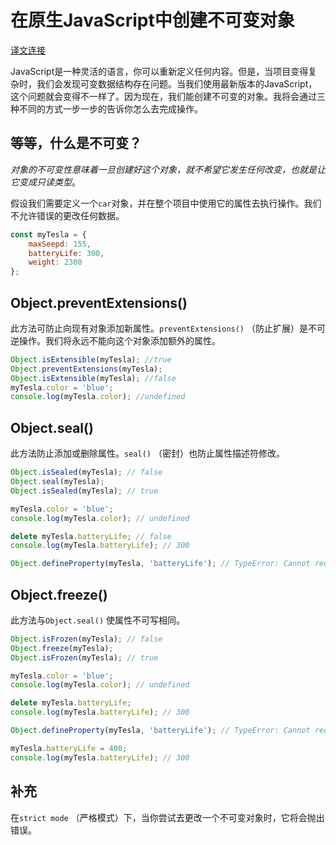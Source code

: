 # 在原生JavaScript中创建不可变对象

[译文连接](https://www.jstips.co/en/javascript/creating-immutable-objects-in-native-javascript/)

JavaScript是一种灵活的语言，你可以重新定义任何内容。但是，当项目变得复杂时，我们会发现可变数据结构存在问题。当我们使用最新版本的JavaScript，这个问题就会变得不一样了。因为现在，我们能创建不可变的对象。我将会通过三种不同的方式一步一步的告诉你怎么去完成操作。

## 等等，什么是不可变？

*对象的不可变性意味着一旦创建好这个对象，就不希望它发生任何改变，也就是让它变成只读类型*。



假设我们需要定义一个`car`对象，并在整个项目中使用它的属性去执行操作。我们不允许错误的更改任何数据。

```js
const myTesla = {
    maxSeepd: 155,
    batteryLife: 300,
    weight: 2300
};
```

## Object.preventExtensions()

此方法可防止向现有对象添加新属性。`preventExtensions()` （防止扩展）是不可逆操作。我们将永远不能向这个对象添加额外的属性。

```js
Object.isExtensible(myTesla); //true
Object.preventExtensions(myTesla);
Object.isExtensible(myTesla); //false
myTesla.color = 'blue';
console.log(myTesla.color); //undefined
```

## Object.seal()

此方法防止添加或删除属性。`seal()` （密封）也防止属性描述符修改。

```js
Object.isSealed(myTesla); // false
Object.seal(myTesla);
Object.isSealed(myTesla); // true

myTesla.color = 'blue';
console.log(myTesla.color); // undefined

delete myTesla.batteryLife; // false
console.log(myTesla.batteryLife); // 300

Object.defineProperty(myTesla, 'batteryLife'); // TypeError: Cannot redefine property: batteryLife
```



## Object.freeze()

此方法与`Object.seal()` 使属性不可写相同。

```js
Object.isFrozen(myTesla); // false
Object.freeze(myTesla);
Object.isFrozen(myTesla); // true

myTesla.color = 'blue';
console.log(myTesla.color); // undefined

delete myTesla.batteryLife;
console.log(myTesla.batteryLife); // 300

Object.defineProperty(myTesla, 'batteryLife'); // TypeError: Cannot redefine property: batteryLife

myTesla.batteryLife = 400;
console.log(myTesla.batteryLife); // 300
```

## 补充

在`strict mode` （严格模式）下，当你尝试去更改一个不可变对象时，它将会抛出错误。